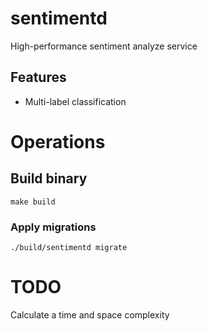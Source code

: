 # sentimentd

High-performance sentiment analyze service

## Features

* Multi-label classification 

# Operations

## Build binary

```shell script
make build
```

### Apply migrations

```shell script
./build/sentimentd migrate
```

# TODO

Calculate a time and space complexity 